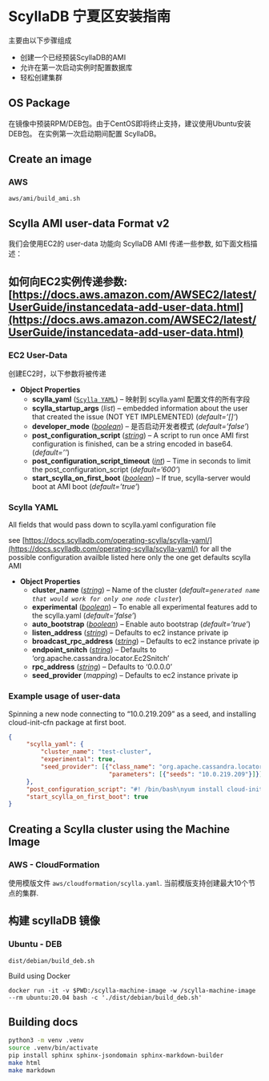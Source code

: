 # ScyllaDB 宁夏区安装指南
主要由以下步骤组成
- 创建一个已经预装ScyllaDB的AMI
- 允许在第一次启动实例时配置数据库 
- 轻松创建集群 

## OS Package
在镜像中预装RPM/DEB包。由于CentOS即将终止支持，建议使用Ubuntu安装DEB包。
在实例第一次启动期间配置 ScyllaDB。 

## Create an image
### AWS
```shell script
aws/ami/build_ami.sh
```

## Scylla AMI user-data Format v2

我们会使用EC2的 user-data 功能向 ScyllaDB AMI 传递一些参数, 如下面文档描述：

如何向EC2实例传递参数:
[https://docs.aws.amazon.com/AWSEC2/latest/UserGuide/instancedata-add-user-data.html](https://docs.aws.amazon.com/AWSEC2/latest/UserGuide/instancedata-add-user-data.html)
---
### EC2 User-Data
创建EC2时，以下参数将被传递

* **Object Properties**
    * **scylla_yaml** ([`Scylla YAML`](#scylla_yaml)) – 映射到 scylla.yaml 配置文件的所有字段 
    * **scylla_startup_args** (*list*) – embedded information about the user that created the issue (NOT YET IMPLEMENTED) (*default=’[]’*)
    * **developer_mode** ([*boolean*](https://docs.python.org/library/stdtypes.html#boolean-values)) – 是否启动开发者模式 (*default=’false’*)
    * **post_configuration_script** ([*string*](https://docs.python.org/library/stdtypes.html#str)) – A script to run once AMI first configuration is finished, can be a string encoded in base64. (*default=’’*)
    * **post_configuration_script_timeout** ([*int*](https://docs.python.org/library/stdtypes.html#int)) – Time in seconds to limit the post_configuration_script (*default=’600’*)
    * **start_scylla_on_first_boot** ([*boolean*](https://docs.python.org/library/stdtypes.html#boolean-values)) – If true, scylla-server would boot at AMI boot (*default=’true’*)

### <a href="scylla_yaml"></a>Scylla YAML
All fields that would pass down to scylla.yaml configuration file

see [https://docs.scylladb.com/operating-scylla/scylla-yaml/](https://docs.scylladb.com/operating-scylla/scylla-yaml/) for all the possible configuration availble
listed here only the one get defaults scylla AMI

* **Object Properties**    
    * **cluster_name** ([*string*](https://docs.python.org/library/stdtypes.html#str)) – Name of the cluster (*default=`generated name that would work for only one node cluster`*)
    * **experimental** ([*boolean*](https://docs.python.org/library/stdtypes.html#boolean-values)) – To enable all experimental features add to the scylla.yaml (*default=’false’*)
    * **auto_bootstrap** ([*boolean*](https://docs.python.org/library/stdtypes.html#boolean-values)) – Enable auto bootstrap (*default=’true’*)
    * **listen_address** ([*string*](https://docs.python.org/library/stdtypes.html#str)) – Defaults to ec2 instance private ip
    * **broadcast_rpc_address** ([*string*](https://docs.python.org/library/stdtypes.html#str)) – Defaults to ec2 instance private ip
    * **endpoint_snitch** ([*string*](https://docs.python.org/library/stdtypes.html#str)) – Defaults to ‘org.apache.cassandra.locator.Ec2Snitch’
    * **rpc_address** ([*string*](https://docs.python.org/library/stdtypes.html#str)) – Defaults to ‘0.0.0.0’
    * **seed_provider** (*mapping*) – Defaults to ec2 instance private ip

### Example usage of user-data

Spinning a new node connecting to “10.0.219.209” as a seed, and installing cloud-init-cfn package at first boot.

```json
{
     "scylla_yaml": {
         "cluster_name": "test-cluster",
         "experimental": true,
         "seed_provider": [{"class_name": "org.apache.cassandra.locator.SimpleSeedProvider",
                            "parameters": [{"seeds": "10.0.219.209"}]}],
     },
     "post_configuration_script": "#! /bin/bash\nyum install cloud-init-cfn",
     "start_scylla_on_first_boot": true
}
```

## Creating a Scylla cluster using the Machine Image
### AWS - CloudFormation
使用模版文件 `aws/cloudformation/scylla.yaml`.
当前模版支持创建最大10个节点的集群.

## 构建 scyllaDB 镜像

### Ubuntu - DEB

```
dist/debian/build_deb.sh
```

Build using Docker

```
docker run -it -v $PWD:/scylla-machine-image -w /scylla-machine-image  --rm ubuntu:20.04 bash -c './dist/debian/build_deb.sh'
```

## Building docs

```bash
python3 -m venv .venv
source .venv/bin/activate
pip install sphinx sphinx-jsondomain sphinx-markdown-builder
make html
make markdown
```

